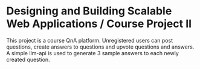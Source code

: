# Designing and Building Scalable Web Applications / Course Project II 

This project is a course QnA platform. Unregistered users can post questions, create answers to questions and upvote questions and answers. A simple llm-api is used to generate 3 sample answers to each newly created question.
